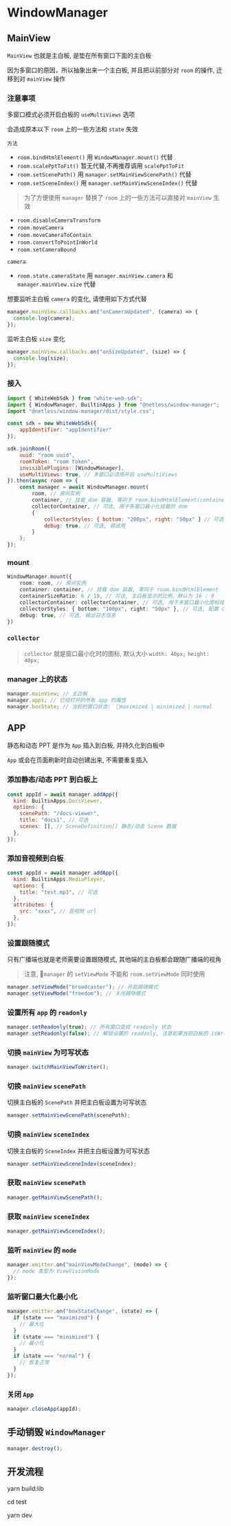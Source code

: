 # WindowManager

## MainView

`MainView` 也就是主白板, 是垫在所有窗口下面的主白板

因为多窗口的原因，所以抽象出来一个主白板, 并且把以前部分对 `room` 的操作, 迁移到对 `mainView` 操作

### 注意事项

多窗口模式必须开启白板的 `useMultiViews` 选项

会造成原本以下 `room` 上的一些方法和 `state` 失效

`方法`

- `room.bindHtmlElement()` 用 `WindowManager.mount()` 代替
- `room.scalePptToFit()` 暂无代替,不再推荐调用 `scalePptToFit`
- `room.setScenePath()` 用 `manager.setMainViewScenePath()` 代替
- `room.setSceneIndex()` 用 `manager.setMainViewSceneIndex()` 代替

> 为了方便使用 `manager` 替换了 `room` 上的一些方法可以直接对 `mainView` 生效

- `room.disableCameraTransform`
- `room.moveCamera`
- `room.moveCameraToContain`
- `room.convertToPointInWorld`
- `room.setCameraBound`

`camera`

- `room.state.cameraState` 用 `manager.mainView.camera` 和 `manager.mainView.size` 代替

想要监听主白板 `camera` 的变化, 请使用如下方式代替

```javascript
manager.mainView.callbacks.on("onCameraUpdated", (camera) => {
  console.log(camera);
});
```

监听主白板 `size` 变化

```javascript
manager.mainView.callbacks.on("onSizeUpdated", (size) => {
  console.log(size);
});
```


### 接入

```javascript
import { WhiteWebSdk } from "white-web-sdk";
import { WindowManager, BuiltinApps } from "@netless/window-manager";
import "@netless/window-manager/dist/style.css";

const sdk = new WhiteWebSdk({
    appIdentifier: "appIdentifier"
});

sdk.joinRoom({
    uuid: "room uuid",
    roomToken: "room token",
    invisiblePlugins: [WindowManager],
    useMultiViews: true, // 多窗口必须用开启 useMultiViews
}).then(async room => {
    const manager = await WindowManager.mount(
        room, // 房间实例
        container, // 挂载 dom 容器, 等同于 room.bindHtmlElement(container)
        collectorContainer, // 可选, 用于多窗口最小化挂载的 dom
        {
            collectorStyles: { bottom: "200px", right: "50px" } // 可选, 设置 collector 的样式
            debug: true, // 可选, 调试用
        }
    );
});
```

### mount
```typescript
WindowManager.mount({
    room: room, // 房间实例
    container: container, // 挂载 dom 容器, 等同于 room.bindHtmlElement
    containerSizeRatio: 6 / 19, // 可选, 主白板显示的比例，默认为 16 : 9
    collectorContainer: collectorContainer, // 可选, 用于多窗口最小化图标挂载的 dom
    collectorStyles: { bottom: "100px", right: "50px" }, // 可选, 配置 collector 的样式
    debug: true, // 可选, 输出日志信息
})
```

### `collector`

> `collector` 就是窗口最小化时的图标, 默认大小 `width: 40px;` `height: 40px;`

### manager 上的状态

```javascript
manager.mainView; // 主白板
manager.apps; // 已经打开的所有 app 的属性
manager.boxState; // 当前的窗口状态:  maximized | minimized | normal
```

## APP

静态和动态 PPT 是作为 `App` 插入到白板, 并持久化到白板中

`App` 或会在页面刷新时自动创建出来, 不需要重复插入

### 添加静态/动态 PPT 到白板上

```javascript
const appId = await manager.addApp({
  kind: BuiltinApps.DocsViewer,
  options: {
    scenePath: "/docs-viewer",
    title: "docs1", // 可选
    scenes: [], // SceneDefinition[] 静态/动态 Scene 数据
  },
});
```

### 添加音视频到白板

```javascript
const appId = await manager.addApp({
  kind: BuiltinApps.MediaPlayer,
  options: {
    title: "test.mp3", // 可选
  },
  attributes: {
    src: "xxxx", // 音视频 url
  },
});
```

### 设置跟随模式

只有广播端也就是老师需要设置跟随模式, 其他端的主白板都会跟随广播端的视角
> 注意, `manager` 的 `setViewMode` 不能和 `room.setViewMode` 同时使用
```javascript
manager.setViewMode("broadcaster"); // 开启跟随模式
manager.setViewMode("freedom"); // 关闭跟随模式
```

### 设置所有 `app` 的 `readonly`

```javascript
manager.setReadonly(true); // 所有窗口变成 readonly 状态
manager.setReadonly(false); // 解锁设置的 readonly, 注意如果当前白板的 isWritable 为 false 以白板的状态为最高优先级
```

### 切换 `mainView` 为可写状态

```javascript
manager.switchMainViewToWriter();
```

### 切换 `mainView` `scenePath`

切换主白板的 `ScenePath` 并把主白板设置为可写状态

```javascript
manager.setMainViewScenePath(scenePath);
```

### 切换 `mainView` `sceneIndex`

切换主白板的 `SceneIndex` 并把主白板设置为可写状态

```javascript
manager.setMainViewSceneIndex(sceneIndex);
```

### 获取 `mainView` `scenePath`

```javascript
manager.getMainViewScenePath();
```

### 获取 `mainView` `sceneIndex`

```javascript
manager.getMainViewSceneIndex();
```

### 监听 `mainView` 的 `mode`

```javascript
manager.emitter.on("mainViewModeChange", (mode) => {
  // mode 类型为 ViewVisionMode
});
```

### 监听窗口最大化最小化

```javascript
manager.emitter.on("boxStateChange", (state) => {
  if (state === "maximized") {
    // 最大化
  }
  if (state === "minimized") {
    // 最小化
  }
  if (state === "normal") {
    // 恢复正常
  }
});
```

### 关闭 `App`

```javascript
manager.closeApp(appId);
```

## 手动销毁 `WindowManager`

```javascript
manager.destroy();
```

## 开发流程

yarn build:lib

cd test

yarn dev

